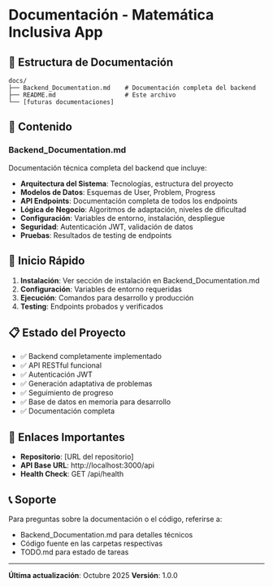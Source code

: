 # Documentación - Matemática Inclusiva App

## 📁 Estructura de Documentación

```
docs/
├── Backend_Documentation.md    # Documentación completa del backend
├── README.md                   # Este archivo
└── [futuras documentaciones]
```

## 📖 Contenido

### Backend_Documentation.md
Documentación técnica completa del backend que incluye:

- **Arquitectura del Sistema**: Tecnologías, estructura del proyecto
- **Modelos de Datos**: Esquemas de User, Problem, Progress
- **API Endpoints**: Documentación completa de todos los endpoints
- **Lógica de Negocio**: Algoritmos de adaptación, niveles de dificultad
- **Configuración**: Variables de entorno, instalación, despliegue
- **Seguridad**: Autenticación JWT, validación de datos
- **Pruebas**: Resultados de testing de endpoints

## 🚀 Inicio Rápido

1. **Instalación**: Ver sección de instalación en Backend_Documentation.md
2. **Configuración**: Variables de entorno requeridas
3. **Ejecución**: Comandos para desarrollo y producción
4. **Testing**: Endpoints probados y verificados

## 📋 Estado del Proyecto

- ✅ Backend completamente implementado
- ✅ API RESTful funcional
- ✅ Autenticación JWT
- ✅ Generación adaptativa de problemas
- ✅ Seguimiento de progreso
- ✅ Base de datos en memoria para desarrollo
- ✅ Documentación completa

## 🔗 Enlaces Importantes

- **Repositorio**: [URL del repositorio]
- **API Base URL**: http://localhost:3000/api
- **Health Check**: GET /api/health

## 📞 Soporte

Para preguntas sobre la documentación o el código, referirse a:
- Backend_Documentation.md para detalles técnicos
- Código fuente en las carpetas respectivas
- TODO.md para estado de tareas

---

**Última actualización**: Octubre 2025
**Versión**: 1.0.0
